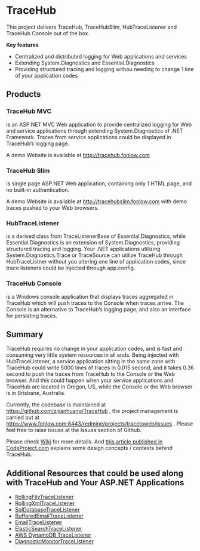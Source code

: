 # TraceHub

This project delivers TraceHub, TraceHubSlim, HubTraceListener and TraceHub Console out of the box. 

**Key features**

* Centralized and distributed logging for Web applications and services
* Extending System.Diagnostics and Essential.Diagnostics
* Providing structured tracing and logging withou needing to change 1 line of your application codes

## Products

### TraceHub MVC
is an ASP.NET MVC Web application to provide centralized logging for Web and service applications through extending System.Diagnostics of .NET Framework. Traces from service applications could be displayed in TraceHub’s logging page.

A demo Website is available at http://tracehub.fonlow.com

### TraceHub Slim 
is single page ASP.NET Web application, containing only 1 HTML page, and no built-in authentication. 

A demo Website is available at http://tracehubslim.fonlow.com with demo traces pushed to your Web browsers.

### HubTraceListener 
is a derived class from TraceListenerBase of Essential.Diagnostics, while Essential.Diagnostics is an extension of System.Diagnostics, providing structured tracing and logging. Your .NET applications utilizing System.Diagnostics.Trace or TraceSource can utilize TraceHub through HubTraceListner without you altering one line of application codes, since trace listeners could be injected through app.config.

### TraceHub Console 
is a Windows console application that displays traces aggregated in TraceHub which will push traces to the Console when traces arrive. The Console is an alternative to TraceHub’s logging page, and also an interface for persisting traces.


## Summary

TraceHub requires no change in your application codes, and is fast and consuming very little system resources in all ends. Being injected with HubTraceListener, a service application sitting in the same zone with TraceHub could write 5000 lines of traces in 0.015 second, and it takes 0.36 second to push the traces from TraceHub to the Console or the Web browser. And this could happen when your service applications and TraceHub are located in Oregon, US, while the Console or the Web browser is in Brisbane, Australia.

Currently, the codebase is maintained at https://github.com/zijianhuang/TraceHub , the project management is carried out at https://www.fonlow.com:8443/redmine/projects/tracetoweb/issues . Please feel free to raise issues at the Issues section of Github.

Please check [Wiki](https://github.com/zijianhuang/TraceHub/wiki) for more details. And [this article published in CodeProject.com](http://www.codeproject.com/Articles/1118166/TraceHub-a-flexible-solution-for-Web-based-structu) explains some design concepts / contexts behind TraceHub.

## Additional Resources that could be used along with TraceHub and Your ASP.NET Applications

* [RollingFileTraceListener](https://essentialdiagnostics.codeplex.com/wikipage?title=RollingFileTraceListener)
* [RollingXmlTraceListener](https://essentialdiagnostics.codeplex.com/wikipage?title=RollingXmlTraceListener)
* [SqlDatabaseTraceListener](https://essentialdiagnostics.codeplex.com/wikipage?title=SqlDatabaseTraceListener)
* [BufferedEmailTraceListener](https://essentialdiagnostics.codeplex.com/wikipage?title=BufferedEmailTraceListener)
* [EmailTraceListener](https://essentialdiagnostics.codeplex.com/wikipage?title=EmailTraceListener)
* [ElasticSearchTraceListener](https://github.com/amccool/ElasticSearch.Diagnostics)
* [AWS DynamoDB TraceListener](https://github.com/aws/aws-dotnet-trace-listener/)
* [DiagnosticMonitorTraceListener](https://azure.microsoft.com/en-us/documentation/articles/cloud-services-dotnet-diagnostics-trace-flow/)

